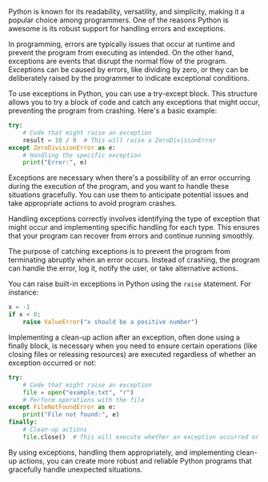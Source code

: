 Python is known for its readability, versatility, and simplicity, making it a popular choice among programmers. One of the reasons Python is awesome is its robust support for handling errors and exceptions.

In programming, errors are typically issues that occur at runtime and prevent the program from executing as intended. On the other hand, exceptions are events that disrupt the normal flow of the program. Exceptions can be caused by errors, like dividing by zero, or they can be deliberately raised by the programmer to indicate exceptional conditions.

To use exceptions in Python, you can use a try-except block. This structure allows you to try a block of code and catch any exceptions that might occur, preventing the program from crashing. Here's a basic example:

```python
try:
    # Code that might raise an exception
    result = 10 / 0  # This will raise a ZeroDivisionError
except ZeroDivisionError as e:
    # Handling the specific exception
    print("Error:", e)
```

Exceptions are necessary when there's a possibility of an error occurring during the execution of the program, and you want to handle these situations gracefully. You can use them to anticipate potential issues and take appropriate actions to avoid program crashes.

Handling exceptions correctly involves identifying the type of exception that might occur and implementing specific handling for each type. This ensures that your program can recover from errors and continue running smoothly.

The purpose of catching exceptions is to prevent the program from terminating abruptly when an error occurs. Instead of crashing, the program can handle the error, log it, notify the user, or take alternative actions.

You can raise built-in exceptions in Python using the `raise` statement. For instance:

```python
x = -1
if x < 0:
    raise ValueError("x should be a positive number")
```

Implementing a clean-up action after an exception, often done using a finally block, is necessary when you need to ensure certain operations (like closing files or releasing resources) are executed regardless of whether an exception occurred or not:

```python
try:
    # Code that might raise an exception
    file = open("example.txt", "r")
    # Perform operations with the file
except FileNotFoundError as e:
    print("File not found:", e)
finally:
    # Clean-up actions
    file.close()  # This will execute whether an exception occurred or not
```

By using exceptions, handling them appropriately, and implementing clean-up actions, you can create more robust and reliable Python programs that gracefully handle unexpected situations.
